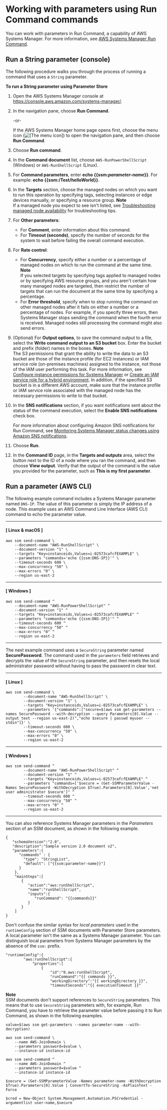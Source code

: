 # Working with parameters using Run Command commands<a name="sysman-param-runcommand"></a>

You can work with parameters in Run Command, a capability of AWS Systems Manager\. For more information, see [AWS Systems Manager Run Command](run-command.md)\.

## Run a String parameter \(console\)<a name="param-test-console"></a>

The following procedure walks you through the process of running a command that uses a `String` parameter\. 

**To run a String parameter using Parameter Store**

1. Open the AWS Systems Manager console at [https://console\.aws\.amazon\.com/systems\-manager/](https://console.aws.amazon.com/systems-manager/)\.

1. In the navigation pane, choose **Run Command**\.

   \-or\-

   If the AWS Systems Manager home page opens first, choose the menu icon \(![\[The menu icon\]](http://docs.aws.amazon.com/systems-manager/latest/userguide/images/menu-icon-small.png)\) to open the navigation pane, and then choose **Run Command**\.

1. Choose **Run command**\.

1. In the **Command document** list, choose `AWS-RunPowerShellScript` \(Windows\) or `AWS-RunShellScript` \(Linux\)\.

1. For **Command parameters**, enter **echo \{\{ssm:*parameter\-name*\}\}**\. For example: **echo \{\{ssm:/Test/helloWorld\}\}**\. 

1. In the **Targets** section, choose the managed nodes on which you want to run this operation by specifying tags, selecting instances or edge devices manually, or specifying a resource group\.
**Note**  
If a managed node you expect to see isn't listed, see [Troubleshooting managed node availability](troubleshooting-managed-instances.md) for troubleshooting tips\.

1. For **Other parameters**:
   + For **Comment**, enter information about this command\.
   + For **Timeout \(seconds\)**, specify the number of seconds for the system to wait before failing the overall command execution\. 

1. For **Rate control**:
   + For **Concurrency**, specify either a number or a percentage of managed nodes on which to run the command at the same time\.
**Note**  
If you selected targets by specifying tags applied to managed nodes or by specifying AWS resource groups, and you aren't certain how many managed nodes are targeted, then restrict the number of targets that can run the document at the same time by specifying a percentage\.
   + For **Error threshold**, specify when to stop running the command on other managed nodes after it fails on either a number or a percentage of nodes\. For example, if you specify three errors, then Systems Manager stops sending the command when the fourth error is received\. Managed nodes still processing the command might also send errors\.

1. \(Optional\) For **Output options**, to save the command output to a file, select the **Write command output to an S3 bucket** box\. Enter the bucket and prefix \(folder\) names in the boxes\.
**Note**  
The S3 permissions that grant the ability to write the data to an S3 bucket are those of the instance profile \(for EC2 instances\) or IAM service role \(on\-premises machines\) assigned to the instance, not those of the IAM user performing this task\. For more information, see [Configure instance permissions for Systems Manager](setup-instance-permissions.md) or [Create an IAM service role for a hybrid environment](sysman-service-role.md)\. In addition, if the specified S3 bucket is in a different AWS account, make sure that the instance profile or IAM service role associated with the managed node has the necessary permissions to write to that bucket\.

1. In the **SNS notifications** section, if you want notifications sent about the status of the command execution, select the **Enable SNS notifications** check box\.

   For more information about configuring Amazon SNS notifications for Run Command, see [Monitoring Systems Manager status changes using Amazon SNS notifications](monitoring-sns-notifications.md)\.

1. Choose **Run**\.

1. In the **Command ID** page, in the **Targets and outputs** area, select the button next to the ID of a node where you ran the command, and then choose **View output**\. Verify that the output of the command is the value you provided for the parameter, such as **This is my first parameter**\.

## Run a parameter \(AWS CLI\)<a name="param-test-cli"></a>

The following example command includes a Systems Manager parameter named `DNS-IP`\. The value of this parameter is simply the IP address of a node\. This example uses an AWS Command Line Interface \(AWS CLI\) command to echo the parameter value\.

------
#### [ Linux & macOS ]

```
aws ssm send-command \
    --document-name "AWS-RunShellScript" \
    --document-version "1" \
    --targets "Key=instanceids,Values=i-02573cafcfEXAMPLE" \
    --parameters "commands='echo {{ssm:DNS-IP}}'" \
    --timeout-seconds 600 \
    --max-concurrency "50" \
    --max-errors "0" \
    --region us-east-2
```

------
#### [ Windows ]

```
aws ssm send-command ^
    --document-name "AWS-RunPowerShellScript" ^
    --document-version "1" ^
    --targets "Key=instanceids,Values=i-02573cafcfEXAMPLE" ^
    --parameters "commands='echo {{ssm:DNS-IP}}'" ^
    --timeout-seconds 600 ^
    --max-concurrency "50" ^
    --max-errors "0" ^
    --region us-east-2
```

------

The next example command uses a `SecureString` parameter named **SecurePassword**\. The command used in the `parameters` field retrieves and decrypts the value of the `SecureString` parameter, and then resets the local administrator password without having to pass the password in clear text\.

------
#### [ Linux ]

```
aws ssm send-command \
        --document-name "AWS-RunShellScript" \
        --document-version "1" \
        --targets "Key=instanceids,Values=i-02573cafcfEXAMPLE" \
        --parameters '{"commands":["secure=$(aws ssm get-parameters --names SecurePassword --with-decryption --query Parameters[0].Value --output text --region us-east-2)","echo $secure | passwd myuser --stdin"]}' \
        --timeout-seconds 600 \
        --max-concurrency "50" \
        --max-errors "0" \
        --region us-east-2
```

------
#### [ Windows ]

```
aws ssm send-command ^
        --document-name "AWS-RunPowerShellScript" ^
        --document-version "1" ^
        --targets "Key=instanceids,Values=i-02573cafcfEXAMPLE" ^
        --parameters "commands=['$secure = (Get-SSMParameterValue -Names SecurePassword -WithDecryption $True).Parameters[0].Value','net user administrator $secure']" ^
        --timeout-seconds 600 ^
        --max-concurrency "50" ^
        --max-errors "0" ^
        --region us-east-2
```

------

You can also reference Systems Manager parameters in the *Parameters* section of an SSM document, as shown in the following example\.

```
{
   "schemaVersion":"2.0",
   "description":"Sample version 2.0 document v2",
   "parameters":{
      "commands" : {
        "type": "StringList",
        "default": ["{{ssm:parameter-name}}"]
      }
    },
    "mainSteps":[
       {
          "action":"aws:runShellScript",
          "name":"runShellScript",
          "inputs":{
             "runCommand": "{{commands}}"
          }
       }
    ]
}
```

Don't confuse the similar syntax for *local parameters* used in the `runtimeConfig` section of SSM documents with Parameter Store parameters\. A local parameter isn't the same as a Systems Manager parameter\. You can distinguish local parameters from Systems Manager parameters by the absence of the `ssm:` prefix\.

```
"runtimeConfig":{
        "aws:runShellScript":{
            "properties":[
                {
                    "id":"0.aws:runShellScript",
                    "runCommand":"{{ commands }}",
                    "workingDirectory":"{{ workingDirectory }}",
                    "timeoutSeconds":"{{ executionTimeout }}"
```

**Note**  
SSM documents don't support references to `SecureString` parameters\. This means that to use `SecureString` parameters with, for example, Run Command, you have to retrieve the parameter value before passing it to Run Command, as shown in the following examples\.  

```
value=$(aws ssm get-parameters --names parameter-name --with-decryption)
```

```
aws ssm send-command \
    --name AWS-JoinDomain \
    --parameters password=$value \
    --instance-id instance-id
```

```
aws ssm send-command ^
    --name AWS-JoinDomain ^
    --parameters password=$value ^
    --instance-id instance-id
```

```
$secure = (Get-SSMParameterValue -Names parameter-name -WithDecryption $True).Parameters[0].Value | ConvertTo-SecureString -AsPlainText -Force
```

```
$cred = New-Object System.Management.Automation.PSCredential -argumentlist user-name,$secure
```